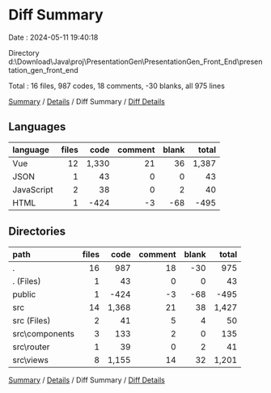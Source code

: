 # Diff Summary

Date : 2024-05-11 19:40:18

Directory d:\\Download\\Java\\proj\\PresentationGen\\PresentationGen_Front_End\\presentation_gen_front_end

Total : 16 files,  987 codes, 18 comments, -30 blanks, all 975 lines

[Summary](results.md) / [Details](details.md) / Diff Summary / [Diff Details](diff-details.md)

## Languages
| language | files | code | comment | blank | total |
| :--- | ---: | ---: | ---: | ---: | ---: |
| Vue | 12 | 1,330 | 21 | 36 | 1,387 |
| JSON | 1 | 43 | 0 | 0 | 43 |
| JavaScript | 2 | 38 | 0 | 2 | 40 |
| HTML | 1 | -424 | -3 | -68 | -495 |

## Directories
| path | files | code | comment | blank | total |
| :--- | ---: | ---: | ---: | ---: | ---: |
| . | 16 | 987 | 18 | -30 | 975 |
| . (Files) | 1 | 43 | 0 | 0 | 43 |
| public | 1 | -424 | -3 | -68 | -495 |
| src | 14 | 1,368 | 21 | 38 | 1,427 |
| src (Files) | 2 | 41 | 5 | 4 | 50 |
| src\\components | 3 | 133 | 2 | 0 | 135 |
| src\\router | 1 | 39 | 0 | 2 | 41 |
| src\\views | 8 | 1,155 | 14 | 32 | 1,201 |

[Summary](results.md) / [Details](details.md) / Diff Summary / [Diff Details](diff-details.md)